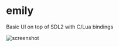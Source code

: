 # emily
Basic UI on top of SDL2 with C/Lua bindings

![screenshot](https://raw.github.com/lowquark/emily/master/screenshot.png "Screenshot:")

